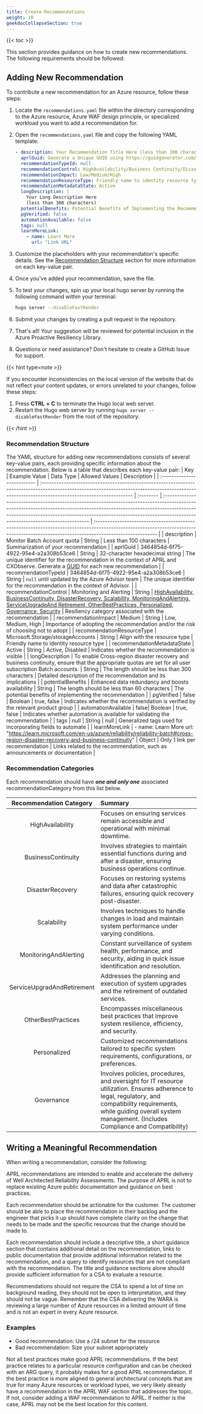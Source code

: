 ```yaml
---
title: Create Recommendations
weight: 10
geekdocCollapseSection: true
---
```


{{< toc >}}

This section provides guidance on how to create new recommendations. The following requirements should be followed:

## Adding New Recommendation

To contribute a new recommendation for an Azure resource, follow these steps:

1. Locate the `recommendations.yaml` file within the directory corresponding to the Azure resource, Azure WAF design principle, or specialized workload you want to add a recommendation for.

1. Open the `recommendations.yaml` file and copy the following YAML template:

    ```yaml
    - description: Your Recommendation Title Here (less than 100 characters)
      aprlGuid: Generate a Unique GUID using https://guidgenerator.com/online-guid-generator.aspx
      recommendationTypeId: null
      recommendationControl: HighAvailability/Business Continuity/Disaster Recovery/Scalability/Monitoring and Alerting/Service Upgrade and Retirement/Other Best Practices/Personalized/Governance
      recommendationImpact: Low/Medium/High
      recommendationResourceType: Friendly name to identity resource type
      recommendationMetadataState: Active
      longDescription: |
        Your Long Description Here
        (less than 300 characters)
      potentialBenefits: Potential Benefits of Implementing the Recommendation (less than 60 characters)
      pgVerified: false
      automationAvailable: false
      tags: null
      learnMoreLink:
        - name: Learn More
          url: "Link URL"
    ```

1. Customize the placeholders with your recommendation's specific details. See the [Recommendation Structure](#recommendation-structure) section for more information on each key-value pair.

1. Once you've added your recommendation, save the file.

1. To test your changes, spin up your local hugo server by running the following command within your terminal:

    ```bash
    hugo server --disableFastRender
    ```

1. Submit your changes by creating a pull request in the repository.

1. That's all! Your suggestion will be reviewed for potential inclusion in the Azure Proactive Resiliency Library.

1. Questions or need assistance? Don't hesitate to create a GitHub Issue for support.

{{< hint type=note >}}

If you encounter inconsistencies on the local version of the website that do not reflect your content updates, or errors unrelated to your changes, follow these steps:

1. Press **CTRL** **+** **C** to terminate the Hugo local web server.
2. Restart the Hugo web server by running `hugo server --disableFastRender` from the root of the repository.

{{< /hint >}}

### Recommendation Structure

The YAML structure for adding new recommendations consists of several key-value pairs, each providing specific information about the recommendation. Below is a table that describes each key-value pair:
| Key | Example Value | Data Type | Allowed Values | Description |
| :-------------------------- | :------------------------------------------------------------------------------------------------------------------------------------------------------------------------------------------------- | :-------- | :----------------------------------------------------------------------------------------------------------------------------------------------------------------------------------------------------------------------------------------------------------------------------------------- | :------------------------------------------------------------------------------------------------------------------------------------------------------------------------------------- |
| description | Monitor Batch Account quota | String | Less than 100 characters | Summarization of your recommendation |
| aprlGuid | 3464854d-6f75-4922-95e4-a2a308b53ce6 | String | 32-character hexadecimal string | The unique identifier for the recommendation in the context of APRL and CXObserve. Generate a [GUID](https://guidgenerator.com/online-guid-generator.aspx) for each new recommendation |
| recommendationTypeId | 3464854d-6f75-4922-95e4-a2a308b53ce6 | String | `null` until updated by the Azure Advisor team | The unique identifier for the recommendation in the context of Advisor. |
| recommendationControl | Monitoring and Alerting | String | [HighAvailability, BusinessContinuity, DisasterRecovery, Scalability, MonitoringAndAlerting, ServiceUpgradeAnd Retirement, OtherBestPractices, Personalized, Governance, Security](#recommendation-categories) | Resiliency category associated with the recommendation |
| recommendationImpact | Medium | String | Low, Medium, High | Importance of adopting the recommendation and/or the risk of choosing not to adopt |
| recommendationResourceType | Microsoft.Storage/storageAccounts | String | Align with the resource type | Friendly name to identity resource type |
| recommendationMetadataState | Active | String | Active, Disabled | Indicates whether the recommendation is visible |
| longDescription | To enable Cross-region disaster recovery and business continuity, ensure that the appropriate quotas are set for all user subscription Batch accounts. | String | The length should be less than 300 characters | Detailed description of the recommendation and its implications |
| potentialBenefits | Enhanced data redundancy and boosts availability | String | The length should be less than 60 characters | The potential benefits of implementing the recommendation |
| pgVerified | false | Boolean | true, false | Indicates whether the recommendation is verified by the relevant product group |
| automationAvailable | false| Boolean | true, false | Indicates whether automation is available for validating the recommendation |
| tags | null | String | null | Generalized tags used for incorporating fields to automate |
| learnMoreLink | - name: Learn More url: "<https://learn.microsoft.com/en-us/azure/reliability/reliability-batch#cross-region-disaster-recovery-and-business-continuity>" | Object | Only 1 link per recommendation | Links related to the recommendation, such as announcements or documentation |

### Recommendation Categories

Each recommendation should have _**one and only one**_ associated recommendationCategory from this list below.

|    Recommendation Category     | Summary                                                                                                                                                                                                                            |
| :----------------------------: | :--------------------------------------------------------------------------------------------------------------------------------------------------------------------------------------------------------------------------------- |
|       HighAvailability        | Focuses on ensuring services remain accessible and operational with minimal downtime.                                                                                                                                              |
|      BusinessContinuity       | Involves strategies to maintain essential functions during and after a disaster, ensuring business operations continue.                                                                                                            |
|       DisasterRecovery        | Focuses on restoring systems and data after catastrophic failures, ensuring quick recovery post-disaster.                                                                                                                          |
|          Scalability           | Involves techniques to handle changes in load and maintain system performance under varying conditions.                                                                                                                            |
|    MonitoringAndAlerting     | Constant surveillance of system health, performance, and security, aiding in quick issue identification and resolution.                                                                                                            |
| ServiceUpgradAndRetirement | Addresses the planning and execution of system upgrades and the retirement of outdated services.                                                                                                                                   |
|      OtherBestPractices      | Encompasses miscellaneous best practices that improve system resilience, efficiency, and security.                                                                                                                                 |
|          Personalized          | Customized recommendations tailored to specific system requirements, configurations, or preferences.                                                                                                                               |
|           Governance           | Involves policies, procedures, and oversight for IT resource utilization. Ensures adherence to legal, regulatory, and compatibility requirements, while guiding overall system management. (Includes Compliance and Compatibility) |

## Writing a Meaningful Recommendation

When writing a recommendation, consider the following:

APRL recommendations are intended to enable and accelerate the delivery of Well Architected Reliability Assessments. The purpose of APRL is not to replace existing Azure public documentation and guidance on best practices.

Each recommendation should be actionable for the customer. The customer should be able to place the recommendation in their backlog and the engineer that picks it up should have complete clarity on the change that needs to be made and the specific resources that the change should be made to.

Each recommendation should include a descriptive title, a short guidance section that contains additional detail on the recommendation, links to public documentation that provide additional information related to the recommendation, and a query to identify resources that are not compliant with the recommendation. The title and guidance sections alone should provide sufficient information for a CSA to evaluate a resource.

Recommendations should not require the CSA to spend a lot of time on background reading, they should not be open to interpretation, and they should not be vague. Remember that the CSA delivering the WARA is reviewing a large number of Azure resources in a limited amount of time and is not an expert in every Azure resource.

### Examples

- Good recommendation: Use a /24 subnet for the resource
- Bad recommendation: Size your subnet appropriately

Not all best practices make good APRL recommendations. If the best practice relates to a particular resource configuration and can be checked with an ARG query, it probably makes for a good APRL recommendation. If the best practice is more aligned to general architectural concepts that are true for many Azure resources or workload types, we very likely already have a recommendation in the APRL WAF section that addresses the topic. If not, consider adding a WAF recommendation to APRL. If neither is the case, APRL may not be the best location for this content.
